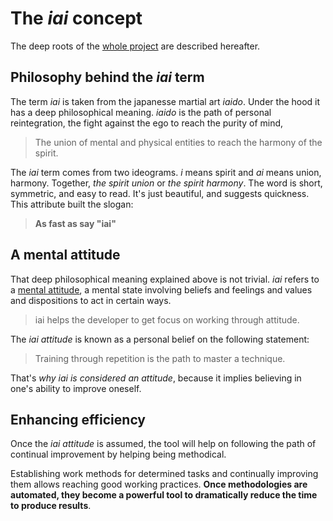 # The *iai* concept

The deep roots of the [whole project](Home) are described hereafter.

## Philosophy behind the *iai* term

The term *iai* is taken from the japanesse martial art *iaido*. Under the
hood it has a deep philosophical meaning. *iaido* is the path of personal
reintegration, the fight against the ego to reach the purity of mind,

> The union of mental and physical entities to reach the harmony of the spirit.

The *iai* term comes from two ideograms. *i* means spirit and *ai* means
union, harmony. Together, *the spirit union* or *the spirit harmony*. The
word is short, symmetric, and easy to read. It's just beautiful, and
suggests quickness. This attribute built the slogan:

> **As fast as say "iai"**

## A mental attitude

[mental attitude]: http://www.thefreedictionary.com/mental+attitude

That deep philosophical meaning explained above is not trivial. *iai* refers
to a [mental attitude], a mental state involving beliefs and feelings and values
and dispositions to act in certain ways.

> iai helps the developer to get focus on working through attitude.

The *iai attitude* is known as a personal belief on the following statement:

> Training through repetition is the path to master a technique.

That's *why iai is considered an attitude*, because it implies believing in
one's ability to improve oneself.

## Enhancing efficiency

Once the *iai attitude* is assumed, the tool will help on following the path
of continual improvement by helping being methodical.

Establishing work methods for determined tasks and continually improving them
allows reaching good working practices. **Once methodologies are automated, they
become a powerful tool to dramatically reduce the time to produce results**.

